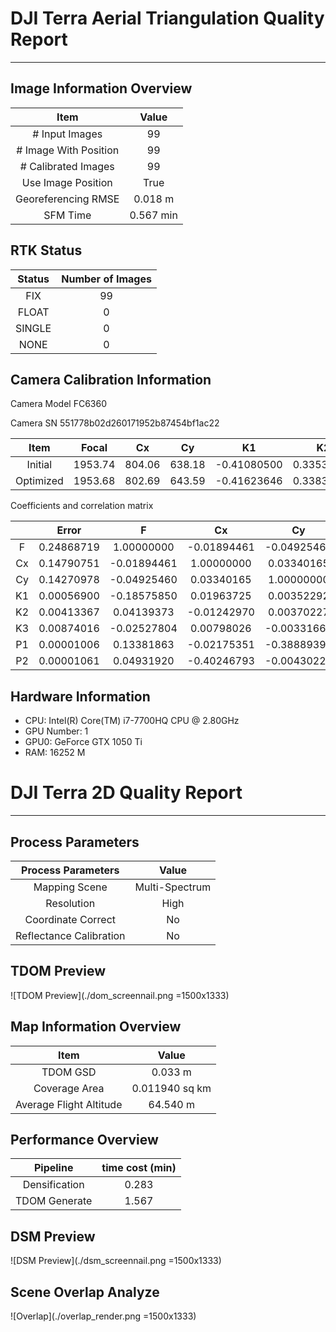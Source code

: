 # DJI Terra Aerial Triangulation Quality Report

---
## Image Information Overview

| Item                    | Value           |
| :---: | :---: |
| # Input Images          |               99|
| # Image With Position   |               99|
| # Calibrated Images     |               99|
| Use Image Position | True|
| Georeferencing RMSE |   0.018 m|
| SFM Time          |        0.567 min|


## RTK Status

| Status  | Number of Images |
| :---: | :---: |
| FIX     |               99|
| FLOAT   |                0|
| SINGLE  |                0|
| NONE    |                0|



## Camera Calibration Information

Camera Model FC6360 

Camera SN 551778b02d260171952b87454bf1ac22 

| Item     | Focal   | Cx      | Cy      | K1  | K2  | K3  | P1  | P2  |
| :---:      | :---:     | :---:     | :---:     | :---: | :---: | :---: | :---: | :---: |
| Initial  | 1953.74| 804.06| 638.18| -0.41080500| 0.33538700| -0.30331400| 0.00141410| 0.00141410|
| Optimized| 1953.68| 802.69| 643.59| -0.41623646| 0.33836499| -0.29309630| 0.00083528| 0.00024773|


Coefficients and correlation matrix 

|      | Error | F     | Cx    | Cy    | K1    | K2    | K3    | P1    | P2    |
|:---: | :---: | :---: | :---: | :---: | :---: | :---: | :---: | :---: | :---: |
| F  | 0.24868719| 1.00000000| -0.01894461| -0.04925460| -0.18575850| 0.04139373| -0.02527804| 0.13381863| 0.04931920|
| Cx  | 0.14790751| -0.01894461| 1.00000000| 0.03340165| 0.01963725| -0.01242970| 0.00798026| -0.02175351| -0.40246793|
| Cy  | 0.14270978| -0.04925460| 0.03340165| 1.00000000| 0.00352292| 0.00370227| -0.00331667| -0.38889393| -0.00430221|
| K1  | 0.00056900| -0.18575850| 0.01963725| 0.00352292| 1.00000000| -0.95859276| 0.90296915| -0.02495214| -0.01449425|
| K2  | 0.00413367| 0.04139373| -0.01242970| 0.00370227| -0.95859276| 1.00000000| -0.98347334| 0.00130683| -0.01284529|
| K3  | 0.00874016| -0.02527804| 0.00798026| -0.00331667| 0.90296915| -0.98347334| 1.00000000| 0.00324581| 0.01773406|
| P1  | 0.00001006| 0.13381863| -0.02175351| -0.38889393| -0.02495214| 0.00130683| 0.00324581| 1.00000000| -0.01239852|
| P2  | 0.00001061| 0.04931920| -0.40246793| -0.00430221| -0.01449425| -0.01284529| 0.01773406| -0.01239852| 1.00000000|


## Hardware Information

- CPU: Intel(R) Core(TM) i7-7700HQ CPU @ 2.80GHz
- GPU Number: 1
- GPU0: GeForce GTX 1050 Ti
- RAM: 16252 M
# DJI Terra 2D Quality Report


---
## Process Parameters

| Process Parameters    | Value |
| :---: | :---: |
| Mapping Scene        | Multi-Spectrum    |
| Resolution         | High    |
| Coordinate Correct| No|
| Reflectance Calibration| No |
## TDOM Preview
![TDOM Preview](./dom_screennail.png =1500x1333)

## Map Information Overview

| Item                   | Value           |
| :---: | :---: |
| TDOM GSD               |        0.033 m|
| Coverage Area          | 0.011940 sq km|
| Average Flight Altitude|       64.540 m|
## Performance Overview

| Pipeline              | time cost (min) |
| :---:                 | :---:           |
| Densification         |        0.283|
| TDOM Generate         |        1.567|
## DSM Preview
![DSM Preview](./dsm_screennail.png =1500x1333)
## Scene Overlap Analyze

![Overlap](./overlap_render.png =1500x1333)